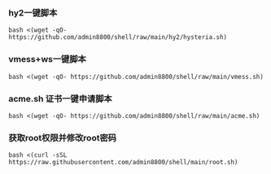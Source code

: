 ### hy2一键脚本
```
bash <(wget -qO- https://github.com/admin8800/shell/raw/main/hy2/hysteria.sh)
```

### vmess+ws一键脚本
```
bash <(wget -qO- https://github.com/admin8800/shell/raw/main/vmess.sh)
```

###  acme.sh 证书一键申请脚本

```
bash <(wget -qO- https://github.com/admin8800/shell/raw/main/acme.sh)
```

### 获取root权限并修改root密码
```
bash <(curl -sSL https://raw.githubusercontent.com/admin8800/shell/main/root.sh)
```
